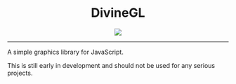 <h1 align="center">
  DivineGL
</h1>

<p align="center">
<img src="https://divine-star-software.github.io/DigitalAssets/images/logo-small.png">
</p>

---

A simple graphics library for JavaScript. 

This is still early in development and should not be used for any serious projects.

